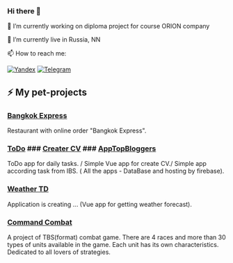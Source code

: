 ### Hi there 👋

<!--
**Alex-Shchukarev/Alex-Shchukarev** is a ✨ _special_ ✨ repository because its `README.md` (this file) appears on your GitHub profile.

Here are some ideas to get you started:

- 🔭 I’m currently working on ...
- 🌱 I’m currently learning ...
- 👯 I’m looking to collaborate on ...
- 🤔 I’m looking for help with ...
- 💬 Ask me about ...
- 📫 How to reach me: ...
- 😄 Pronouns: ...
- ⚡ Fun fact: ...
-->
🔭 I’m currently working on diploma project for course ORION company

🌱 I’m currently live in Russia, NN

📫 How to reach me: 

[![Yandex](https://img.shields.io/badge/Y-yandex-ffcc00?&style=for-the-badge&labelColor=fc401d)](mailto:aashchukarev@yandex.ru)
[![Telegram](https://img.shields.io/badge/Telegram-2CA5E0?style=for-the-badge&logo=telegram&logoColor=white)](https://t.me/alex_shchukarev)

## ⚡ My pet-projects
### [Bangkok Express](https://course-jsbasic.javascript.ru)
Restaurant with online order "Bangkok Express".
### [ToDo](https://evrica-task.web.app) ### [Creater CV](https://vue-cv-demo-dac2a.web.app) ### [AppTopBloggers](https://ibs-task.web.app)
ToDo app for daily tasks. / Simple Vue app for create CV./ Simple app according task from IBS. ( All the apps - DataBase and hosting by firebase).
### [Weather TD](https://vue-first-app-240f9.web.app)
Application is creating ... (Vue app for getting weather forecast).
### [Command Combat](https://github.com/Alex-Shchukarev/Command-Combat)
A project of TBS(format) combat game. There are 4 races and more than 30 types of units available in the game. Each unit has its own characteristics. Dedicated to all lovers of strategies.
